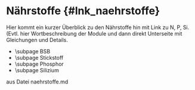 Nährstoffe {#lnk_naehrstoffe}
==========

Hier kommt ein kurzer Überblick zu den Nährstoffe hin mit Link zu N, P, Si.
(Evtl. hier Wortbeschreibung der Module und dann direkt Unterseite mit Gleichungen und Details.

- \subpage BSB
- \subpage Stickstoff
- \subpage Phosphor
- \subpage Silizium

aus Datei naehrstoffe.md
